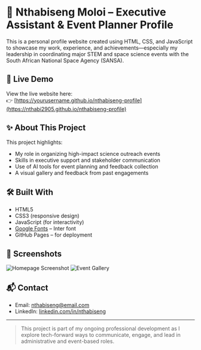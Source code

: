 # 🌟 Nthabiseng Moloi – Executive Assistant & Event Planner Profile

This is a personal profile website created using HTML, CSS, and JavaScript to showcase my work, experience, and achievements—especially my leadership in coordinating major STEM and space science events with the South African National Space Agency (SANSA).

## 🔗 Live Demo
View the live website here:  
👉 [https://yourusername.github.io/nthabiseng-profile](https://nthabi2905.github.io/nthabiseng-profile)

## ✨ About This Project
This project highlights:
- My role in organizing high-impact science outreach events
- Skills in executive support and stakeholder communication
- Use of AI tools for event planning and feedback collection
- A visual gallery and feedback from past engagements

## 🛠️ Built With
- HTML5
- CSS3 (responsive design)
- JavaScript (for interactivity)
- [Google Fonts](https://fonts.google.com/) – Inter font
- GitHub Pages – for deployment

## 📸 Screenshots
![Homepage Screenshot](images/screenshot1.jpg)
![Event Gallery](images/screenshot2.jpg)

## 📬 Contact
- Email: nthabiseng@email.com
- LinkedIn: [linkedin.com/in/nthabiseng](https://linkedin.com/in/nthabisengmoloi)

---

> This project is part of my ongoing professional development as I explore tech-forward ways to communicate, engage, and lead in administrative and event-based roles.

